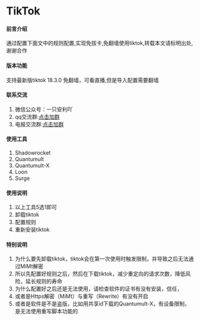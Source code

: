 # TikTok

#### 前言介绍
通过配置下面文中的规则配置,实现免拔卡,免翻墙使用tiktok,转载本文请标明出处,谢谢合作


#### 版本功能
支持最新版tiktok 18.3.0 免翻墙，可看直播,但是导入配置需要翻墙


#### 联系交流

1.  微信公众号：一只安利吖
2.  qq交流群:[点击加群](https://jq.qq.com/?_wv=1027&k=Tz4N7IM3)
3.  电报交流群:[点击加群](https://t.me/baipiao_666) 


#### 使用工具

1.  Shadowrocket
2.  Quantumult
3.  Quantumult-X
4.  Loon
5.  Surge

#### 使用说明

1.  以上工具5选1即可
2.  卸载tiktok
3.  配置规则
4.  重新安装tiktok

#### 特别说明

1.  为什么要先卸载tiktok，tiktok会在第一次使用时触发限制，并导致之后无法通过MiMt解密
2.  所以先配置好规则之后，然后在下载tiktok，减少重定向的请求次数，降低风险，延长规则的寿命
3.  为什么配置好之后还是无法使用，请检查软件的证书有没有安装，信任，
4.  或者是Https解密（MiMt）与重写（Rewrite）有没有开启
5.  或者是软件是不是盗版，比如用共享id下载的Quantumult-X，有设备限制，是无法使用重写脚本功能的

